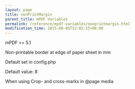 ```yaml
---
layout: page
title: nonPrintMargin
parent_title: mPDF Variables
permalink: /reference/mpdf-variables/nonprintmargin.html
modification_time: 2015-08-05T12:02:15+00:00
---
```




<p>mPDF &gt;= 5.1

Non-printable border at edge of paper sheet in mm

Default set in config.php

Default value: 8</p>
<p>When using Crop- and cross-marks in @page media</p>
